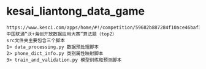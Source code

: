 # kesai_liantong_data_game
	https://www.kesci.com/apps/home/#!/competition/59682b887284f10ace46baf3/content/0
	中国联通“沃+海创开放数据应用大赛”算法题（top2）
	src文件夹主要包含三个脚本
	1> data_processing.py 数据预处理脚本
	2> phone_dict_info.py 类别属性映射脚本
	3> train_and_validation.py 模型训练和预测脚本
